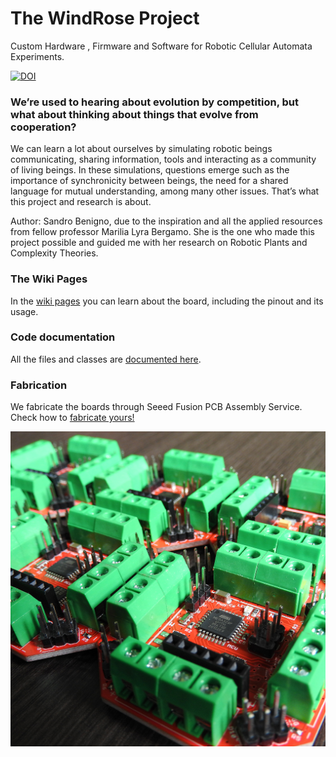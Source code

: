 # The WindRose Project
Custom Hardware , Firmware and Software for Robotic Cellular Automata Experiments.

[![DOI](https://zenodo.org/badge/437105817.svg)](https://zenodo.org/badge/latestdoi/437105817)

### We’re used to hearing about evolution by competition, but what about thinking about things that evolve from cooperation?
<p>We can learn a lot about ourselves by simulating robotic beings communicating, sharing information, tools and interacting as a community of living beings. In these simulations, questions emerge such as the importance of synchronicity between beings, the need for a shared language for mutual understanding, among many other issues. That’s what this project and research is about.</p>

<p>Author: Sandro Benigno, due to the inspiration and all the applied resources from fellow professor Marilia Lyra Bergamo. She is the one who made this project possible and guided me with her research on Robotic Plants and Complexity Theories.</p>

### The Wiki Pages

<p>In the <a href="https://github.com/sandrobenigno/WindRose/wiki">wiki pages</a> you can learn about the board, including the pinout and its usage.</p>

### Code documentation
All the files and classes are <a target="_blank" rel="noopener noreferrer" href="https://sandrobenigno.github.io/WindRose/html/index.html">documented here</a>.

### Fabrication

<p>We fabricate the boards through Seeed Fusion PCB Assembly Service. Check how to <a href="https://github.com/sandrobenigno/WindRose/wiki/Fabricate-yours%21">fabricate yours!</a></p>

<p><img src="docs/images/wr_boards.jpg"></p>
